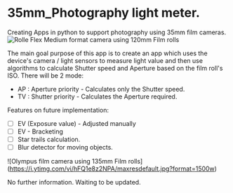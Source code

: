# 35mm_Photography light meter.

Creating Apps in python to support photography using 35mm film cameras.
![Rolle Flex Medium format camera using 120mm Film rolls](https://static1.squarespace.com/static/55396962e4b053ce148cb1e1/t/57210fcab6aa60cca01f49fb/1461784525042/rolleiflex-brooklyn-film-camera.jpg)

The main goal purpose of this app is to create an app which uses the device's camera / light sensors to measure light value and then use algorithms to calculate Shutter speed and Aperture based on the film roll's ISO. 
There will be 2 mode:

 - AP : Aperture priority - Calculates only the Shutter speed.
 - TV : Shutter priority - Calculates the Aperture required.

Features on future implementation:

 - [ ] EV (Exposure value) - Adjusted manually
 - [ ] EV - Bracketing
 - [ ] Star trails calculation.
 - [ ] Blur detector for moving objects.
 
![Olympus film camera using 135mm Film rolls]
(https://i.ytimg.com/vi/hFQ1e8z2NPA/maxresdefault.jpg?format=1500w)

No further information. Waiting to be updated.

